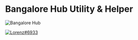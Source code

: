 # Bangalore Hub Utility & Helper

![[Bangalore Hub](https://discordapp.com/api/guilds/1023702510730494012/widget.png?style=banner3)](https://dsc.gg/bangalore)

[![Lorenz#6933](https://lanyard.cnrad.dev/api/838620835282812969?idleMessage=https%3A%2F%2Fdarshan.studio%2F)](https://discord.com/users/838620835282812969)
